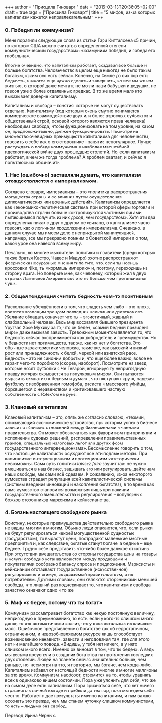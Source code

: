 +++
author = "Присцила Гиноварт	"
date = "2016-03-13T20:36:05+02:00"
draft = true
tags = ["Присцила Гиноварт"]
title = "5 мифов, из-за которых капитализм кажется непривлекательным"
+++

### 0. Победил ли коммунизм?

Меня поразили следующие слова из статьи Гэри Киттилсена «5 причин, по
которым США можно считать в определенной степени коммунистическим
государством»: «коммунизм победил, и победа его глобальна».

Вполне очевидно, что капитализм работает, создавая все больше и больше
богатства. Человечество в целом еще никогда не было таким богатым, каким
оно есть сейчас. Конечно, на Земле до сих пор есть бедность, и многое
еще нужно сделать и завершить, но все мы живем жизнью, о которой даже
мечтать не могли наши бабушки и дедушки, не говоря уже о более
отдаленных предках. В то же время мало кто выказывает доверие
капитализму.

Капитализм и свобода – понятия, которые не могут существовать отдельно.
Капитализму (под которым очень смутно понимается коммерческое
взаимодействие двух или более взрослых субъектов и общественный строй,
основой которого являются права человека) необходима свобода, чтобы
функционировать на том уровне, на каком он, предположительно, должен
функционировать. Несмотря на множество очевидных преимуществ капитализма
для человечества, говорить о себе как о его стороннике – занятие
непопулярное. Лучше рассуждать о победе коммунизма в наиболее масштабной
идеологической войне двух прошедших столетий. Но, если капитализм
работает, в чем же тогда проблема? А проблем хватает, и сейчас я
попытаюсь их обозначить.

### 1. Нас (ошибочно) заставляли думать, что капитализм отождествляется с империализмом.

Согласно словарю, империализм – это «политика распространения могущества
страны и ее влияния путем осуществления дипломатических или военных
действий». Капитализм определяется как «экономико-политическая система,
при которой сферы торговли и производства страны больше контролируются
частными лицами, пытающимися получить из них доход, чем государством».
Хотя эти два определения никак с друг с другом не связаны, о капитализме
часто говорят, как о логичном продолжении империализма. Очевидно, в
данном случае мы имеем дело с неприкрытой манипуляцией, например, все мы
прекрасно помним о Советской империи и о том, какой урон она нанесла
всему миру.

Печально, но многие мыслители, политики и правители (среди которых также
братья Кастро, Чавес и Мадуро) охотно распространяют феерически
несуразные мнения типа того, что, если ты носишь кроссовки Nike, ты
«кормишь империю» и, поэтому, переходишь на сторону врага. Но поверьте
мне, как человеку, который жил в двух странах Латинской Америки: все это
не больше чем претенциозная чушь.

### 2. Общая тенденция считать бедность чем-то позитивным

Расползание убеждённости в том, что владеть чем-либо – это плохо,
является зловещим трендом последних нескольких десятков лет. Желание
обладать означает что ты – эгоистичный, жадный и слабовольный человек.
Весь мир восхвалял бывшего президента Уругвая Хосе Мухику за то, что он
беден, «самый бедный президент мира» даже вызывал зависть. Тревожным
моментом является то, что бедность сейчас воспринимается как добродетель
и преимущество. Но у бедности нет преимуществ, так же, как их нет у
богатства. Это обычные характеристики человека, такие же, как высокий и
низкий рост или принадлежность к белой, черной или азиатской расе.
Бедность – это не синоним доброты и, что еще более важно, вовсе не
гарант чего-то подобного (скорее, наоборот). Посмотрите на звезд,
которые носят футболки с Че Геварой, игнорируя ту неприглядную правду
которая скрывается за популярным мифом. Они пытаются выразить симпатию к
бедным и думают, что поступают круто, надевая футболку с изображением
гомофоба, расиста и массового убийцы, боровшегося с неравенством и
критиковавшего частную собственность с Rolex’ом на руке.

### 3. Клановый капитализм

Клановый капитализм – это, опять же согласно словарю, «термин,
описывающий экономическое устройство, при котором успех в бизнесе
зависит от близких отношений между бизнесменами и членами правительства.
Он может обозначаться как фаворитизм при принятии и исполнении судовых
решений, распределении правительственных грантов, специальных налоговых
льгот или других форм государственного интервенционизма». Бессмысленно
говорить о том, что настоящие капиталисты осуждают все эти подлые
методы. При капитализме интервенционизм и протекционизм категорически
невозможны. Сама суть политики *laissez faire* звучит так: не нужно
вмешиваться в наш бизнес, защищать его или регулировать, дайте нам наши
свободы, мы сами всё сделаем. К сожалению, из-за некоторого кумовства
страдает репутация всей капиталистической системы (системы введения
инноваций и накопления богатства), в то время как само кумовство
становится возможным лишь при наличии государственного вмешательства и
регулирования – популярных божков сторонников марксизма и кейнесианства.

### 4. Боязнь настоящего свободного рынка

Воистину, некоторые преимущества действительно свободного рынка не видны
многим и многим. Обычно люди опасаются, что, если рынки не будут
регулироваться некоей могущественной сущностью (государством), то
вырастут цены, пострадают маленькие местные предприятия и, как
следствие, богатые станут богаче, а бедные – еще беднее. Трудно себе
представить что-либо более далекое от истины. При отсутствии
вмешательства со стороны государства цены на товары и услуги свободно
устанавливаются между продавцами и покупателями сообразно балансу спроса
и предложения. Марксисты и кейнсианцы отстаивают государственное
(искусственное) регулирование и стимул, создаваемый правительством, а не
потребителем. Другими словами, они являются сторонниками меньшей
свободы, что лишний раз подчеркивает то, что капитализм и свобода
зачастую означают одно и то же.

### 5. Миф «я беден, потому что ты богат»

Коммунизм рассматривает богатство как некую постоянную величину,
непригодную к преумножению, то есть, если у кого-то слишком много денег,
то это автоматически значит, что у всех остальных их слишком мало.
Ошибочное представление о богатстве как об недостаточном, ограниченном,
и невозобновляемом ресурсе лишь способствует возникновению ненависти,
зависти и негодования там, где для этого нет ни малейшего повода.
«Видишь, у тебя нет ничего, а у него слишком много всего. Именно он
виноват в том, что ты беден». А ведь мы весьма преуспели в создании
богатства на протяжении последних двух столетий. Людей на планете сейчас
значительно больше, чем раньше, но, несмотря на это, я повторяю, мы
богаче, чем когда-либо. Капитализм избавил от настоящей бедности многие
и многие миллионы за это время. Коммунизм, наоборот, стремится на то,
чтобы уравнять всех в одинаково нищем состоянии. Пора уже уяснить для
себя, что же на самом деле есть капитализм. Пора признаться себе, что
нет ничего страшного в личной выгоде и прибыли до тех пор, пока мы ведем
себя честно. Работает и дает результаты именно капитализм, и нам важно
осознать это прежде, чем мы станем чуточку слишком коммунистами, то есть
– людьми без свобод.

Перевод Ирина Черных.
